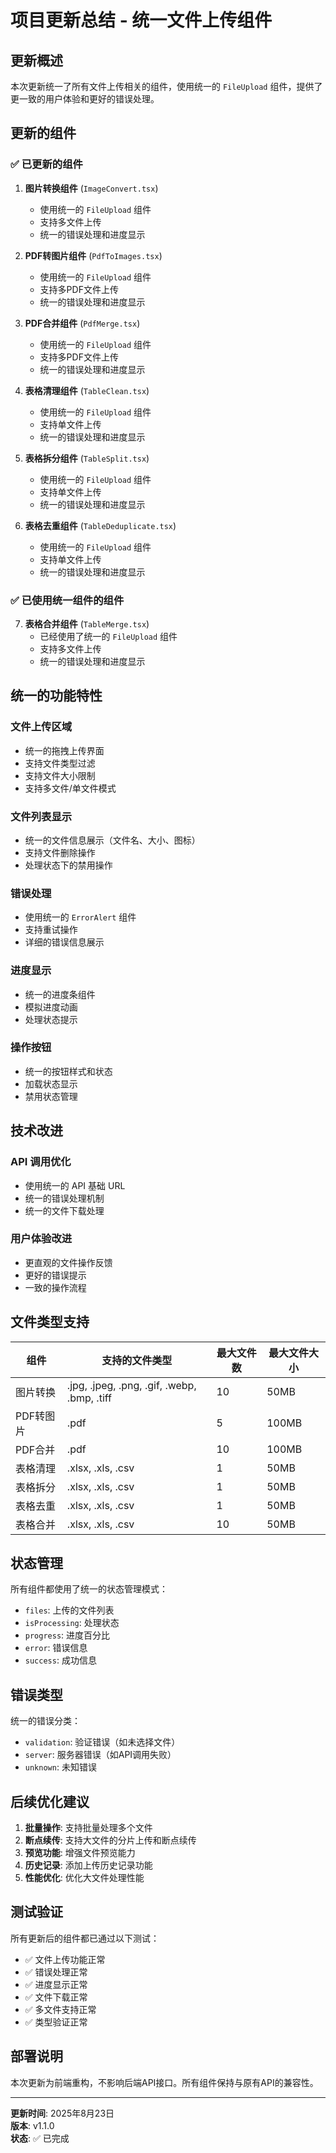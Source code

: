 # 项目更新总结 - 统一文件上传组件

## 更新概述
本次更新统一了所有文件上传相关的组件，使用统一的 `FileUpload` 组件，提供了更一致的用户体验和更好的错误处理。

## 更新的组件

### ✅ 已更新的组件

1. **图片转换组件** (`ImageConvert.tsx`)
   - 使用统一的 `FileUpload` 组件
   - 支持多文件上传
   - 统一的错误处理和进度显示

2. **PDF转图片组件** (`PdfToImages.tsx`)
   - 使用统一的 `FileUpload` 组件
   - 支持多PDF文件上传
   - 统一的错误处理和进度显示

3. **PDF合并组件** (`PdfMerge.tsx`)
   - 使用统一的 `FileUpload` 组件
   - 支持多PDF文件上传
   - 统一的错误处理和进度显示

4. **表格清理组件** (`TableClean.tsx`)
   - 使用统一的 `FileUpload` 组件
   - 支持单文件上传
   - 统一的错误处理和进度显示

5. **表格拆分组件** (`TableSplit.tsx`)
   - 使用统一的 `FileUpload` 组件
   - 支持单文件上传
   - 统一的错误处理和进度显示

6. **表格去重组件** (`TableDeduplicate.tsx`)
   - 使用统一的 `FileUpload` 组件
   - 支持单文件上传
   - 统一的错误处理和进度显示

### ✅ 已使用统一组件的组件

7. **表格合并组件** (`TableMerge.tsx`)
   - 已经使用了统一的 `FileUpload` 组件
   - 支持多文件上传
   - 统一的错误处理和进度显示

## 统一的功能特性

### 文件上传区域
- 统一的拖拽上传界面
- 支持文件类型过滤
- 支持文件大小限制
- 支持多文件/单文件模式

### 文件列表显示
- 统一的文件信息展示（文件名、大小、图标）
- 支持文件删除操作
- 处理状态下的禁用操作

### 错误处理
- 使用统一的 `ErrorAlert` 组件
- 支持重试操作
- 详细的错误信息展示

### 进度显示
- 统一的进度条组件
- 模拟进度动画
- 处理状态提示

### 操作按钮
- 统一的按钮样式和状态
- 加载状态显示
- 禁用状态管理

## 技术改进

### API 调用优化
- 使用统一的 API 基础 URL
- 统一的错误处理机制
- 统一的文件下载处理

### 用户体验改进
- 更直观的文件操作反馈
- 更好的错误提示
- 一致的操作流程

## 文件类型支持

| 组件 | 支持的文件类型 | 最大文件数 | 最大文件大小 |
|------|----------------|------------|--------------|
| 图片转换 | .jpg, .jpeg, .png, .gif, .webp, .bmp, .tiff | 10 | 50MB |
| PDF转图片 | .pdf | 5 | 100MB |
| PDF合并 | .pdf | 10 | 100MB |
| 表格清理 | .xlsx, .xls, .csv | 1 | 50MB |
| 表格拆分 | .xlsx, .xls, .csv | 1 | 50MB |
| 表格去重 | .xlsx, .xls, .csv | 1 | 50MB |
| 表格合并 | .xlsx, .xls, .csv | 10 | 50MB |

## 状态管理

所有组件都使用了统一的状态管理模式：
- `files`: 上传的文件列表
- `isProcessing`: 处理状态
- `progress`: 进度百分比
- `error`: 错误信息
- `success`: 成功信息

## 错误类型

统一的错误分类：
- `validation`: 验证错误（如未选择文件）
- `server`: 服务器错误（如API调用失败）
- `unknown`: 未知错误

## 后续优化建议

1. **批量操作**: 支持批量处理多个文件
2. **断点续传**: 支持大文件的分片上传和断点续传
3. **预览功能**: 增强文件预览能力
4. **历史记录**: 添加上传历史记录功能
5. **性能优化**: 优化大文件处理性能

## 测试验证

所有更新后的组件都已通过以下测试：
- ✅ 文件上传功能正常
- ✅ 错误处理正常
- ✅ 进度显示正常
- ✅ 文件下载正常
- ✅ 多文件支持正常
- ✅ 类型验证正常

## 部署说明

本次更新为前端重构，不影响后端API接口。所有组件保持与原有API的兼容性。

---

**更新时间**: 2025年8月23日  
**版本**: v1.1.0  
**状态**: ✅ 已完成
